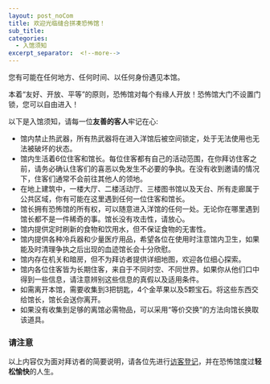 ```yaml
---
layout: post_noCom
title: 欢迎光临缝合拼凑恐怖馆！
sub_title: 
categories:
  - 入馆须知
excerpt_separator:  <!--more-->
---
```




您有可能在任何地方、任何时间、以任何身份遇见本馆。

本着“友好、开放、平等”的原则，恐怖馆对每个有缘人开放！恐怖馆大门不设置门锁，您可以自由进入！

以下是入馆须知，请每一位**友善的客人**牢记在心:

- 馆内禁止热武器，所有热武器将在进入洋馆后被空间锁定，处于无法使用也无法被破坏的状态。
- 馆内生活着6位住客和馆长。每位住客都有自己的活动范围，在你拜访住客之前，请务必确认住客们的喜恶以免发生不必要的争执。在没有收到邀请的情况下，住客们通常不会前往其他人的领地。
- 在地上建筑中，一楼大厅、二楼活动厅、三楼图书馆以及天台、所有走廊属于公共区域，你有可能在这里遇到任何一位住客和馆长。
- 馆长拥有恐怖馆的所有权，可以随意进入洋馆的任何一处。无论你在哪里遇到馆长都不是一件稀奇的事。馆长没有攻击性，请放心。
- 馆内提供定时刷新的食物和饮用水，但不保证食物的无害性。
- 馆内提供各种冷兵器和少量医疗用品，希望各位在使用时注意馆内卫生，如果能及时清理争执之后出现的血迹馆长会十分欣慰。
- 馆内存在机关和暗房，但不为拜访者提供详细地图，欢迎各位细心探索。
- 馆内各位住客皆为长期住客，来自于不同时空、不同世界。如果你从他们口中得到一些信息，请注意辨别这些信息的真假以及适用条件。
- 如需离开本馆，需要收集到3把钥匙，4个金苹果以及5颗宝石。将这些东西交给馆长，馆长会送你离开。
- 如果没有收集到足够的离馆必需物品，可以采用“等价交换”的方法向馆长换取该道具。

### 请注意

以上内容仅为面对拜访者的简要说明，请各位先进行[访客登记](https://louna0228.github.io/ocTest/category/NewLogin.html)，并在恐怖馆度过**轻松愉快**的人生。



